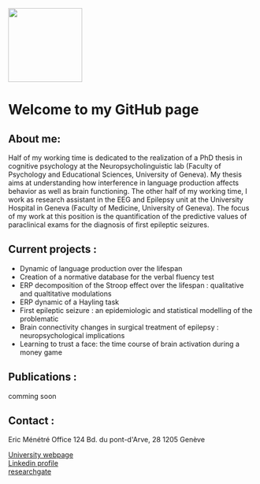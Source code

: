 <img src= "https://i1.rgstatic.net/ii/profile.image/534997740290048-1504564809663_Q512/Eric_Menetre.jpg" width="150" height="150">
      

# Welcome to my GitHub page

## About me: 
Half of my working time is dedicated to the realization of a PhD thesis in cognitive psychology at the Neuropsycholinguistic lab (Faculty of Psychology and Educational Sciences, University of Geneva). My thesis aims at understanding how interference in language production affects behavior as well as brain functioning. 
The other half of my working time, I work as research assistant in the EEG and Epilepsy unit at the University Hospital in Geneva (Faculty of Medicine, University of Geneva). The focus of my work at this position is the quantification of the predictive values of paraclinical exams for the diagnosis of first epileptic seizures.


## Current projects : 

* Dynamic of language production over the lifespan 
* Creation of a normative database for the verbal fluency test
* ERP decomposition of the Stroop effect over the lifespan : qualitative and qualtitative modulations
* ERP dynamic of a Hayling task
* First epileptic seizure : an epidemiologic and statistical modelling of the problematic
* Brain connectivity changes in surgical treatment of epilepsy : neuropsychological implications 
* Learning to trust a face: the time course of brain activation during a money game

## Publications : 

comming soon


## Contact : 

Eric Ménétré 
Office 124
Bd. du pont-d'Arve, 28
1205 Genève

[University webpage](https://www.unige.ch/fapse/psycholinguistique/equipes/npl/membres/eric-menetre/)<br>
[Linkedin profile](https://www.linkedin.com/in/EricMenetre/)<br>
[researchgate](https://www.researchgate.net/profile/Eric_Menetre) <br>
